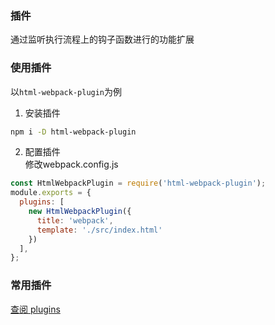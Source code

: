 ### 插件
通过监听执行流程上的钩子函数进行的功能扩展

### 使用插件
以```html-webpack-plugin```为例
1. 安装插件  
```bash
npm i -D html-webpack-plugin
```
2. 配置插件  
修改webpack.config.js
```js
const HtmlWebpackPlugin = require('html-webpack-plugin');
module.exports = {
  plugins: [
    new HtmlWebpackPlugin({
      title: 'webpack',
      template: './src/index.html'
    })
  ],
};
```

### 常用插件
[查阅 plugins](https://webpack.js.org/plugins/)  
